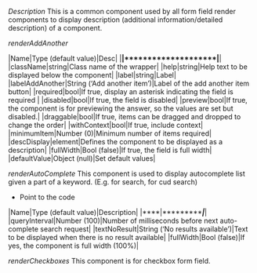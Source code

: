 *Description*
This is a common component used by all form field render components to display description (additional information/detailed description) of a component.

*renderAddAnother*

|Name|Type (default value)|Desc|
|****|********************|****|
|className|string|Class name of the wrapper|
|help|string|Help text to be displayed below the component|
|label|string|Label|
|labelAddAnother|String (‘Add another item’)|Label of the add another item button|
|required|bool|If true, display an asterisk indicating the field is required |
|disabled|bool|If true, the field is disabled|
|preview|bool|If true, the component is for previewing the answer, so the values are set but disabled.|
|draggable|bool|If true, items can be dragged and dropped to change the order|
|withContext|bool|If true, include context|
|minimumItem|Number (0)|Minimum number of items required|
|descDisplay|element|Defines the component to be displayed as a description|
|fullWidth|Bool (false)|If true, the field is full width|
|defaultValue|Object (null)|Set default values|

*renderAutoComplete*
This component is used to display autocomplete list given a part of a keyword. (E.g. for search, for cud search)

* Point to the code 

|Name|Type (default value)|Description|
|****|********************|***********|
|queryInterval|Number (100)|Number of milliseconds before next auto-complete search request|
|textNoResult|String (‘No results available’)|Text to be displayed when there is no result available|
|fullWidth|Bool (false)|If yes, the component is full width (100%)|

*renderCheckboxes*
This component is for checkbox form field.
